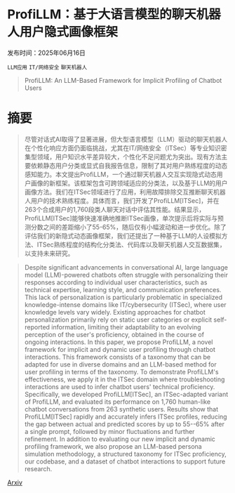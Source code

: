 # ProfiLLM：基于大语言模型的聊天机器人用户隐式画像框架

发布时间：2025年06月16日

`LLM应用` `IT/网络安全` `聊天机器人`

> ProfiLLM: An LLM-Based Framework for Implicit Profiling of Chatbot Users

# 摘要

> 尽管对话式AI取得了显著进展，但大型语言模型（LLM）驱动的聊天机器人在个性化响应方面仍面临挑战，尤其在IT/网络安全（ITSec）等专业知识密集型领域，用户知识水平差异较大，个性化不足问题尤为突出。现有方法主要依赖静态用户分类或显式自我报告信息，限制了其对用户熟练程度的动态感知能力。本文提出ProfiLLM，一个通过聊天机器人交互实现隐式动态用户画像的新框架。该框架包含可跨领域适应的分类法，以及基于LLM的用户画像方法。我们在ITSec领域进行了应用，利用故障排除交互推断聊天机器人用户的技术熟练程度。具体而言，我们开发了ProfiLLM[ITSec]，并在263个合成用户的1,760段类人聊天对话中评估其性能。结果显示，ProfiLLM[ITSec]能够快速准确地推断ITSec画像，单次提示后将实际与预测分数之间的差距缩小了55-65%，随后仅有小幅波动和进一步优化。除了评估我们的新隐式动态画像框架，我们还提出了一种基于LLM的人设模拟方法、ITSec熟练程度的结构化分类法、代码库以及聊天机器人交互数据集，以支持未来研究。

> Despite significant advancements in conversational AI, large language model (LLM)-powered chatbots often struggle with personalizing their responses according to individual user characteristics, such as technical expertise, learning style, and communication preferences. This lack of personalization is particularly problematic in specialized knowledge-intense domains like IT/cybersecurity (ITSec), where user knowledge levels vary widely. Existing approaches for chatbot personalization primarily rely on static user categories or explicit self-reported information, limiting their adaptability to an evolving perception of the user's proficiency, obtained in the course of ongoing interactions. In this paper, we propose ProfiLLM, a novel framework for implicit and dynamic user profiling through chatbot interactions. This framework consists of a taxonomy that can be adapted for use in diverse domains and an LLM-based method for user profiling in terms of the taxonomy. To demonstrate ProfiLLM's effectiveness, we apply it in the ITSec domain where troubleshooting interactions are used to infer chatbot users' technical proficiency. Specifically, we developed ProfiLLM[ITSec], an ITSec-adapted variant of ProfiLLM, and evaluated its performance on 1,760 human-like chatbot conversations from 263 synthetic users. Results show that ProfiLLM[ITSec] rapidly and accurately infers ITSec profiles, reducing the gap between actual and predicted scores by up to 55--65\% after a single prompt, followed by minor fluctuations and further refinement. In addition to evaluating our new implicit and dynamic profiling framework, we also propose an LLM-based persona simulation methodology, a structured taxonomy for ITSec proficiency, our codebase, and a dataset of chatbot interactions to support future research.

[Arxiv](https://arxiv.org/abs/2506.13980)
